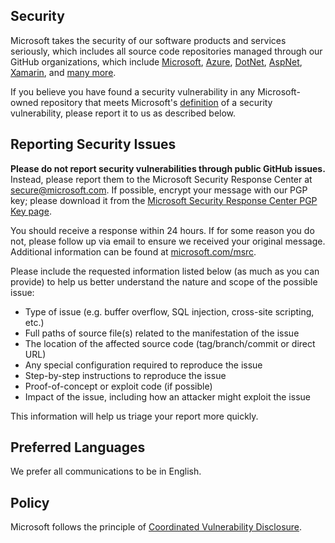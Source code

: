 <!-- BEGIN MICROSOFT SECURITY.MD V0.0.1 BLOCK -->

## Security

Microsoft takes the security of our software products and services seriously, which includes all
source code repositories managed through our GitHub organizations, which include
[Microsoft](https://github.com/Microsoft), [Azure](https://github.com/Azure),
[DotNet](https://github.com/dotnet), [AspNet](https://github.com/aspnet),
[Xamarin](https://github.com/xamarin), and [many more](https://opensource.microsoft.com/).

If you believe you have found a security vulnerability in any Microsoft-owned repository that meets
Microsoft's [definition](https://docs.microsoft.com/en-us/previous-versions/tn-archive/cc751383(v=technet.10))
of a security vulnerability, please report it to us as described below.

## Reporting Security Issues

**Please do not report security vulnerabilities through public GitHub issues.** Instead, please
report them to the Microsoft Security Response Center at [secure@microsoft.com](mailto:secure@microsoft.com).
If possible, encrypt your message with our PGP key; please download it from the
[Microsoft Security Response Center PGP Key page](https://technet.microsoft.com/en-us/security/dn606155).

You should receive a response within 24 hours. If for some reason you do not, please follow up via
email to ensure we received your original message. Additional information can be found at
[microsoft.com/msrc](https://www.microsoft.com/msrc).

Please include the requested information listed below (as much as you can provide) to help us better
understand the nature and scope of the possible issue:

  * Type of issue (e.g. buffer overflow, SQL injection, cross-site scripting, etc.)
  * Full paths of source file(s) related to the manifestation of the issue
  * The location of the affected source code (tag/branch/commit or direct URL)
  * Any special configuration required to reproduce the issue
  * Step-by-step instructions to reproduce the issue
  * Proof-of-concept or exploit code (if possible)
  * Impact of the issue, including how an attacker might exploit the issue

This information will help us triage your report more quickly.

## Preferred Languages

We prefer all communications to be in English.

## Policy

Microsoft follows the principle of
[Coordinated Vulnerability Disclosure](https://www.microsoft.com/en-us/msrc/cvd).

<!-- END MICROSOFT SECURITY.MD BLOCK -->
